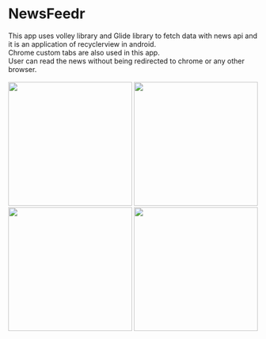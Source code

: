 # NewsFeedr

This app uses volley library and Glide library to fetch data with news api and it is an application of recyclerview in android.<br>
Chrome custom tabs are also used in this app.<br>
User can read the news without being redirected to chrome or any other browser.<br><br>
<img src="https://github.com/YadavYashvant/NewsFeedr/assets/113130559/d5f8c9c7-3933-453d-80f7-41d37411ef83" width ="250">
<img src="https://github.com/YadavYashvant/NewsFeedr/assets/113130559/90fd0796-6494-469e-80d2-c3a00caaa8d4" width ="250">
<img src="https://github.com/YadavYashvant/NewsFeedr/assets/113130559/46b5d332-5e23-41c8-b203-70631d881ce9" width ="250">
<img src="https://github.com/YadavYashvant/NewsFeedr/assets/113130559/5f958654-9669-45a7-b99d-e182836042fd" width ="250">
